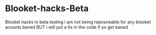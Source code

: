 # Blooket-hacks-Beta
Blooket hacks in beta testing
i am not being reposneable for any blooket acounts baned
BUT i will put a fix in the code if yo get baned
